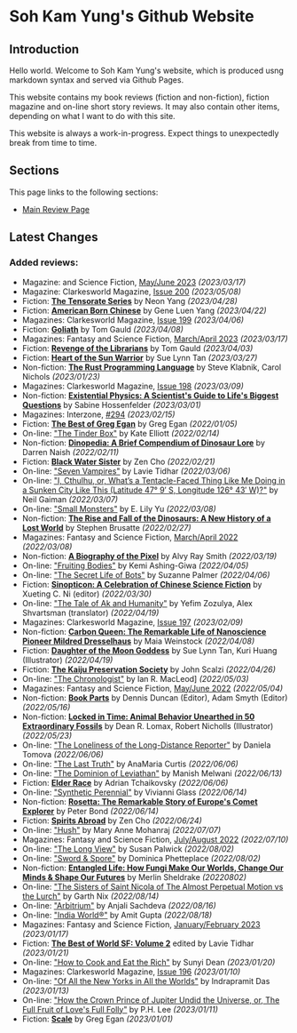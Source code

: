 # Soh Kam Yung's Github Website

## Introduction

Hello world. Welcome to Soh Kam Yung's website, which is produced usng markdown syntax and served via Github Pages.

This website contains my book reviews (fiction and non-fiction), fiction magazine and on-line short story reviews. It may also contain other items, depending on what I want to do with this site.

This website is always a work-in-progress. Expect things to unexpectedly break from time to time.

## Sections

This page links to the following sections:

- [Main Review Page](/reviews/README.md)

## Latest Changes

### Added reviews:
- Magazine: and Science Fiction, [May/June 2023](reviews/magazine/FantasyAndScienceFiction/20230514-FSF202305.md) *(2023/03/17)*
- Magazine: Clarkesworld Magazine, [Issue 200](reviews/magazines/Clarkesworld/20230508-Clarkesworld200.md) *(2023/05/08)*
- Fiction: [**The Tensorate Series**](reviews/fiction/2023/20230428-TheTensorateSeries.md) by Neon Yang *(2023/04/28)*
- Fiction: [**American Born Chinese**](reviews/fiction/2023/20230422-AmericanBornChinese.md) by Gene Luen Yang *(2023/04/22)*
- Magazines: Clarkesworld Magazine, [Issue 199](reviews/magazines/Clarkesworld/20230406-Clarkesworld199.md) *(2023/04/06)*
- Fiction: [**Goliath**](reviews/fiction/2023/20230408-Goliath.md) by Tom Gauld *(2023/04/08)*
- Magazines: Fantasy and Science Fiction, [March/April 2023](reviews/magazines/FantasyAndScienceFiction/20230317-FSF202303.md) *(2023/03/17)*
- Fiction: [**Revenge of the Librarians**](reviews/fiction/2023/20230403-RevengeOfTheLibrarians.md) by Tom Gauld *(2023/04/03)*
- Fiction: [**Heart of the Sun Warrior**](reviews/fiction/2023/20230327-HeartOfTheSunWarrior.md) by Sue Lynn Tan *(2023/03/27)*
- Non-fiction: [**The Rust Programming Language**](reviews/nonfiction/2023/20230123-RustProgrammingLanguage.md) by Steve Klabnik, Carol Nichols *(2023/01/23)*
- Magazines: Clarkesworld Magazine, [Issue 198](reviews/magazines/Clarkesworld/20230309-Clarkesworld198.md) *(2023/03/09)*
- Non-fiction: [**Existential Physics: A Scientist's Guide to Life's Biggest Questions**](reviews/nonfiction/2023/20230301-ExistentialPhysics.md) by Sabine Hossenfelder *(2023/03/01)*
- Magazines: Interzone, [#294](reviews/magazines/Interzone/20230215-Interzone294.md) *(2023/02/15)*
- Fiction: [**The Best of Greg Egan**](reviews/fiction/2022/20220105-TheBestOfGregEgan.md) by Greg Egan *(2022/01/05)*
- On-line: ["The Tinder Box"](reviews/online/2022/20220214-TheTinderBox.md) by Kate Elliott *(2022/02/14)*
- Non-fiction: [**Dinopedia: A Brief Compendium of Dinosaur Lore**](reviews/nonfiction/2022/20220211-Dinopedia.md) by Darren Naish *(2022/02/11)*
- Fiction: [**Black Water Sister**](reviews/fiction/2022/20220221-BlackWaterSister.md) by Zen Cho *(2022/02/21)*
- On-line: ["Seven Vampires"](reviews/online/2022/20220306-SevenVampires.md) by Lavie Tidhar *(2022/03/06)*
- On-line: ["I, Cthulhu, or, What’s a Tentacle-Faced Thing Like Me Doing in a Sunken City Like This (Latitude 47° 9′ S, Longitude 126° 43′ W)?"](reviews/online/2022/20220307-ICthulhu.md) by Neil Gaiman *(2022/03/07)*
- On-line: ["Small Monsters"](reviews/online/2022/20220308-SmallMonsters.md) by E. Lily Yu *(2022/03/08)*
- Non-fiction: [**The Rise and Fall of the Dinosaurs: A New History of a Lost World**](reviews/nonfiction/2022/20220227-RiseAndFallOfTheDinosaurs.md) by Stephen Brusatte *(2022/02/27)*
- Magazines: Fantasy and Science Fiction, [March/April 2022](reviews/magazines/FantasyAndScienceFiction/20220308-FSF202203.md) *(2022/03/08)*
- Non-fiction: [**A Biography of the Pixel**](reviews/nonfiction/2022/20220319-BiographyOfThePixel.md) by Alvy Ray Smith *(2022/03/19)*
- On-line: ["Fruiting Bodies"](reviews/online/2022/20220405-FruitingBodies.md) by Kemi Ashing-Giwa *(2022/04/05)*
- On-line: ["The Secret Life of Bots"](reviews/online/2022/20220406-SecretLifeOfBots.md) by Suzanne Palmer *(2022/04/06)*
- Fiction: [**Sinopticon: A Celebration of Chinese Science Fiction**](reviews/fiction/2022/20220330-Sinopticon.md) by Xueting C. Ni (editor) *(2022/03/30)*
- On-line: ["The Tale of Ak and Humanity"](reviews/online/2022/20220419-TaleOfAkAndHumanity.md) by Yefim Zozulya, Alex Shvartsman (translator) *(2022/04/19)*
- Magazines: Clarkesworld Magazine, [Issue 197](reviews/magazines/Clarkesworld/20230209-Clarkesworld197.md) *(2023/02/09)*
- Non-fiction: [**Carbon Queen: The Remarkable Life of Nanoscience Pioneer Mildred Dresselhaus**](reviews/nonfiction/2022/20220408-CarbonQueen.md) by Maia Weinstock *(2022/04/08)*
- Fiction: [**Daughter of the Moon Goddess**](reviews/fiction/2022/20220419-DaughterOfTheMoonGoddess.md) by Sue Lynn Tan, Kuri Huang (Illustrator) *(2022/04/19)*
- Fiction: [**The Kaiju Preservation Society**](reviews/fiction/2022/20220426-TheKaijuPreservationSociety.md) by John Scalzi *(2022/04/26)*
- On-line: ["The Chronologist"](reviews/online/2022/20220503-TheChronologist.md) by Ian R. MacLeod] *(2022/05/03)*
- Magazines: Fantasy and Science Fiction, [May/June 2022](reviews/magazines/FantasyAndScienceFiction/20220504-FSF202205.md) *(2022/05/04)*
- Non-fiction: [**Book Parts**](reviews/nonfiction/2022/20220516-BookParts.md) by Dennis Duncan (Editor), Adam Smyth (Editor) *(2022/05/16)*
- Non-fiction: [**Locked in Time: Animal Behavior Unearthed in 50 Extraordinary Fossils**](reviews/nonfiction/2022/20220523-LockedInTime.md) by Dean R. Lomax, Robert Nicholls (Illustrator) *(2022/05/23)*
- On-line: ["The Loneliness of the Long-Distance Reporter"](reviews/online/2022/20220606-TheLonelinessOfTheLongDistanceReporter.md) by Daniela Tomova *(2022/06/06)*
- On-line: ["The Last Truth"](reviews/online/2022/20220606-TheLastTruth.md) by AnaMaria Curtis *(2022/06/06)*
- On-line: ["The Dominion of Leviathan"](reviews/online/2022/20220613-TheDominionOfLeviathan.md) by Manish Melwani *(2022/06/13)*
- Fiction: [**Elder Race**](reviews/fiction/2022/20220606-ElderRace.md) by Adrian Tchaikovsky *(2022/06/06)*
- On-line: ["Synthetic Perennial"](reviews/online/2022/20220614-SyntheticPerennial.md) by Vivianni Glass *(2022/06/14)*
- Non-fiction: [**Rosetta: The Remarkable Story of Europe's Comet Explorer**](reviews/nonfiction/2022/20220614-Rosetta.md) by Peter Bond *(2022/06/14)*
- Fiction: [**Spirits Abroad**](reviews/fiction/2022/20220624-SpiritsAbroad.md) by Zen Cho *(2022/06/24)*
- On-line: ["Hush"](reviews/online/2022/20220707-Hush.md) by Mary Anne Mohanraj *(2022/07/07)*
- Magazines: Fantasy and Science Fiction, [July/August 2022](reviews/magazines/FantasyAndScienceFiction/20220710-FSF202207.md) *(2022/07/10)*
- On-line: ["The Long View"](reviews/online/2022/20220802-TheLongView.md) by Susan Palwick *(2022/08/02)*
- On-line: ["Sword & Spore"](reviews/online/2022/20220802-SwordAndSpore.md) by Dominica Phetteplace *(2022/08/02)*
- Non-fiction: [**Entangled Life: How Fungi Make Our Worlds, Change Our Minds & Shape Our Futures**](reviews/nonfiction/2022/20220802-EntangledLife.md) by Merlin Sheldrake *(20220802)*
- On-line: ["The Sisters of Saint Nicola of The Almost Perpetual Motion vs the Lurch"](reviews/online/2022/20220814-TheSistersOfSaintNicola.md) by Garth Nix *(2022/08/14)*
- On-line: ["Arbitrium"](reviews/online/2022/20220816-Arbitrium.md) by Anjali Sachdeva *(2022/08/16)*
- On-line: ["India World®"](reviews/online/2022/20220818-IndiaWorld.md) by Amit Gupta *(2022/08/18)*
- Magazines: Fantasy and Science Fiction, [January/February 2023](reviews/magazines/FantasyAndScienceFiction/20230117-FSF202301.md) *(2023/01/17)*
- Fiction: [**The Best of World SF: Volume 2**](reviews/fiction/2023/20230121-TheBestOfWorldSfVolume2.md) edited by Lavie Tidhar *(2023/01/21)*
- On-line: ["How to Cook and Eat the Rich"](reviews/online/2023/20230120-HowToCookAndEatTheRich.md) by Sunyi Dean *(2023/01/20)*
- Magazines: Clarkesworld Magazine, [Issue 196](reviews/magazines/Clarkesworld/20230110-Clarkesworld196.md) *(2023/01/10)*
- On-line: ["Of All the New Yorks in All the Worlds"](reviews/online/2023/20230113-OfAllTheNewYorksInAllTheWorlds.md) by Indrapramit Das *(2023/01/13)*
- On-line: ["How the Crown Prince of Jupiter Undid the Universe, or, The Full Fruit of Love's Full Folly"](reviews/online/2023/20230111-HowTheCrownPrinceOfJupiter.md) by P.H. Lee *(2023/01/11)*
- Fiction: [**Scale**](reviews/fiction/2023/20230101-Scale.md) by Greg Egan *(2023/01/01)*
